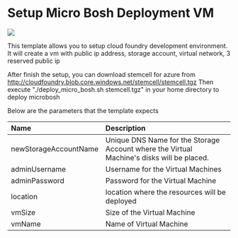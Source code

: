 # Setup Micro Bosh Deployment VM

<a href="https://portal.azure.com/#create/Microsoft.Template/uri/https%3A%2F%2Fraw.githubusercontent.com%2FAzure%2Fazure-quickstart-templates%2Fmaster%2Fmicrobosh-setup%2Fazuredeploy.json" target="_blank">
    <img src="http://azuredeploy.net/deploybutton.png"/>
</a>

This template allows you to setup cloud foundry development environment. It will create a vm with public ip address, storage account, virtual network, 3 reserved public ip 

After finish the setup, you can download stemcell for azure from http://cloudfoundry.blob.core.windows.net/stemcell/stemcell.tgz
Then execute "./deploy_micro_bosh.sh stemcell.tgz" in your home directory to deploy microbosh

Below are the parameters that the template expects

| Name   | Description    |
|:--- |:---|
| newStorageAccountName  | Unique DNS Name for the Storage Account where the Virtual Machine's disks will be placed. |
| adminUsername  | Username for the Virtual Machines  |
| adminPassword  | Password for the Virtual Machine  |
| location | location where the resources will be deployed |
| vmSize | Size of the Virtual Machine |
| vmName | Name of Virtual Machine |